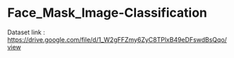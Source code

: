 # Face_Mask_Image-Classification

Dataset link :
https://drive.google.com/file/d/1_W2gFFZmy6ZyC8TPlxB49eDFswdBsQqo/view
